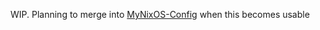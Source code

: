 WIP. Planning to merge into [MyNixOS-Config](https://github.com/wiyris/nix-conf) when this becomes usable

